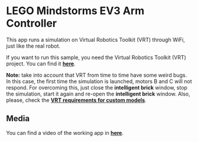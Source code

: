 # LEGO Mindstorms EV3 Arm Controller

This app runs a simulation on Virtual Robotics Toolkit (VRT) through WiFi, just like the real robot.

If you want to run this sample, you need the Virtual Robotics Toolkit (VRT) project. You can find it [**here**](https://drive.google.com/file/d/10Gw1xS2v8jqANcN9NUHJOkB6trNm8DRT/view?usp=sharing).

**Note:** take into account that VRT from time to time have some weird bugs. In this case, the first time the simulation is launched, motors B and C will not respond. For overcoming this, just close the **intelligent brick** window, stop the simulation, start it again and re-open the **intelligent brick** window. Also, please, check the [**VRT requirements for custom models**](https://www.virtualroboticstoolkit.com/documentation/sections/21/articles/100#).

## Media

You can find a video of the working app in [**here**](https://www.youtube.com/watch?v=g5YbiktZY6A&t=3s).

